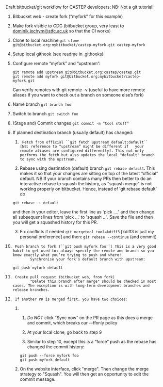 Draft bitbucket/git workflow for CASTEP developers: NB: Not a git tutorial!

1.  Bitbucket web - create fork (“myfork” for this example)

2.  Make fork visible to CDG (bitbucket group, very least to dominik.jochym@stfc.ac.uk so that the CI works)

3.  Clone to local machine ``git clone git@bitbucket.org:mybitbucket/castep-myfork.git castep-myfork``

4.  Setup local githook (see readme in .githooks)

5.  Configure remote “myfork” and “upstream”:

    ```
    git remote add upstream git@bitbucket.org:castep/castep.git
    git remote add myfork git@bitbucket.org:mybitbucket/castep-myfork.git
    ```
    Can verify remotes with git remote -v (useful to have more remote aliases if you want to check out a branch on someone else’s fork)

6.  Name branch ``git branch foo``

7.  Switch to branch ``git switch foo``

8.  (Stage and) Commit changes ``git commit -m “Cool stuff”``

9.  If planned destination branch (usually default) has changed:

    1.      Fetch from official ``git fetch upstream default:default`` [NB: reference to “upstream” might be different if   your remote aliases are configured differently]. This not only performs the fetch but also updates the local "default" branch to sync with the upstream.

    2. Rebase using destination (default) branch ``git rebase default``. This makes it so that your changes are sitting on top of the latest “official” default.
    NB If your branch contains many PRs then better to do an interactive rebase to squash the history, as "squash merge" is not working properly on bitbucket. Hence, instead of 'git rebase default' do
    ```
    git rebase -i default
    ```
    and then in your editor, leave the first line as 'pick ....' and then change all subsequent lines from 'pick ...' to 'squash ...'. Save the file and then you will get a squashed history for this PR.

    3. Fix conflicts if needed ``git mergetool tool=kdiff3`` [kdiff3 is just my personal preference] and then:
                        ``git rebase --continue`` (and commit)

10.      Push branch to fork (``git push myfork foo``) This is a very good habit to get used to: always specify the remote and branch so you know exactly what you’re trying to push and where!
                Synchronise your fork’s default branch with upstream:
       ```
      git push myfork default
       ```

11.      Create pull request (bitbucket web, from fork)
                "Delete this branch after merge" should be checked in most cases. The exception is with long-term development branches and release branches.

12.      If another PR is merged first, you have two choices:


    1. &nbsp;

          1. *Do NOT* click “Sync now” on the PR page as this does a merge and commit, which breaks our --ffonly policy

          2. At your local clone, go back to step 9

          3. Similar to step 10, except this is a “force” push as the rebase has changed the commit history:
          ```
          git push --force myfork foo
          git push myfork default
          ```

    2. On the website interface, click "merge". Then change the merge strategy to "Squash". You will then get an opportunity to edit the commit message.
